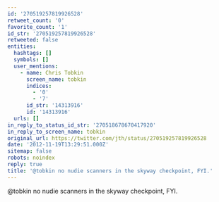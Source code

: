 ```yaml
---
id: '270519257819926528'
retweet_count: '0'
favorite_count: '1'
id_str: '270519257819926528'
retweeted: false
entities:
  hashtags: []
  symbols: []
  user_mentions:
    - name: Chris Tobkin
      screen_name: tobkin
      indices:
        - '0'
        - '7'
      id_str: '14313916'
      id: '14313916'
  urls: []
in_reply_to_status_id_str: '270518678670417920'
in_reply_to_screen_name: tobkin
original_url: https://twitter.com/jth/status/270519257819926528
date: '2012-11-19T13:29:51.000Z'
sitemap: false
robots: noindex
reply: true
title: '@tobkin no nudie scanners in the skyway checkpoint, FYI.'
---
```


@tobkin no nudie scanners in the skyway checkpoint, FYI.